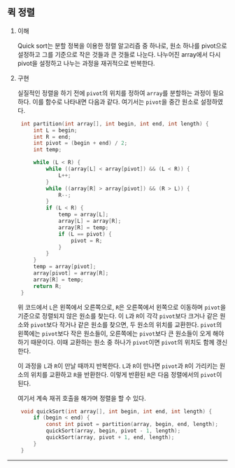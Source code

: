 ## 퀵 정렬

1. 이해

   Quick sort는 분할 정복을 이용한 정렬 알고리즘 중 하나로, 원소 하나를 pivot으로 설정하고 그를 기준으로 작은 것들과 큰 것들로 나눈다. 나누어진 array에서 다시 pivot을 설정하고 나누는 과정을 재귀적으로 반복한다.

2. 구현

   실질적인 정렬을 하기 전에 `pivot`의 위치를 정하여 `array`를 분할하는 과정이 필요하다. 이를 함수로 나타내면 다음과 같다. 여기서는 `pivot`을 중간 원소로 설정하였다.

   ```c
    int partition(int array[], int begin, int end, int length) {
        int L = begin;
        int R = end;
        int pivot = (begin + end) / 2;
        int temp;

        while (L < R) {
            while ((array[L] < array[pivot]) && (L < R)) {
                L++;
            }
            while ((array[R] > array[pivot]) && (R > L)) {
                R--;
            }
            if (L < R) {
                temp = array[L];
                array[L] = array[R];
                array[R] = temp;
                if (L == pivot) {
                    pivot = R;
                }
            }
        }
        temp = array[pivot];
        array[pivot] = array[R];
        array[R] = temp;
        return R;
    }
   ```

   위 코드에서 `L`은 왼쪽에서 오른쪽으로, `R`은 오른쪽에서 왼쪽으로 이동하며 `pivot`을 기준으로 정렬되지 않은 원소를 찾는다. 이 `L`과 `R`이 각각 `pivot`보다 크거나 같은 원소와 `pivot`보다 작거나 같은 원소를 찾으면, 두 원소의 위치를 교환한다. `pivot`의 왼쪽에는 `pivot`보다 작은 원소들이, 오른쪽에는 `pivot`보다 큰 원소들이 오게 해야 하기 때문이다. 이때 교환하는 원소 중 하나가 `pivot`이면 `pivot`의 위치도 함께 갱신한다.

   이 과정을 `L`과 `R`이 만날 때까지 반복한다. `L`과 `R`이 만나면 `pivot`과 `R`이 가리키는 원소의 위치를 교환하고 `R`을 반환한다. 이렇게 반환된 `R`은 다음 정렬에서의 `pivot`이 된다.

   여기서 계속 재귀 호출을 해가며 정렬을 할 수 있다.

   ```c
    void quickSort(int array[], int begin, int end, int length) {
        if (begin < end) {
            const int pivot = partition(array, begin, end, length);
            quickSort(array, begin, pivot - 1, length);
            quickSort(array, pivot + 1, end, length);
        }
    }
   ```

---
